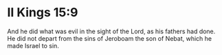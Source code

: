 # II Kings 15:9

And he did what was evil in the sight of the Lord, as his fathers had done. He did not depart from the sins of Jeroboam the son of Nebat, which he made Israel to sin.
